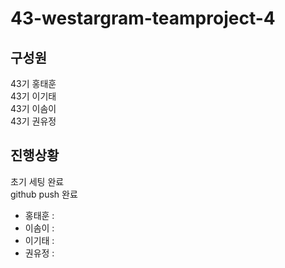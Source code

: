 # 43-westargram-teamproject-4

## 구성원

43기 홍태훈  
43기 이기태   
43기 이솜이   
43기 권유정   

## 진행상황

초기 세팅 완료  
github push 완료

- 홍태훈 :
- 이솜이 :
- 이기태 :
- 권유정 :

